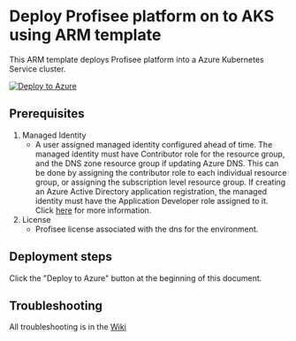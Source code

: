 # Deploy Profisee platform on to AKS using ARM template

This ARM template deploys Profisee platform into a Azure Kubernetes Service cluster.

[![Deploy to Azure](https://aka.ms/deploytoazurebutton)](https://portal.azure.com/#create/Microsoft.Template/uri/https%3A%2F%2Fraw.githubusercontent.com%2Fprofisee%2Fkubernetes%2Fmaster%2FAzure-ARM%2Fazuredeploy.json/createUIDefinitionUri/https%3A%2F%2Fraw.githubusercontent.com%2Fprofisee%2Fkubernetes%2Fmaster%2FAzure-ARM%2FcreateUIDefinition.json)

## Prerequisites

1.  Managed Identity
    - A user assigned managed identity configured ahead of time.  The managed identity must have Contributor role for the resource group, and the DNS zone resource group if updating Azure DNS.  This can be done by assigning the contributor role to each individual resource group, or assigning the subscription level resource group.  If creating an Azure Active Directory application registration, the managed identity must have the Application Developer role assigned to it.  Click [here](https://support.profisee.com/wikis/2020_r2_support/planning_your_managed_identity_configuration) for more information.
2.  License
    - Profisee license associated with the dns for the environment.
    
## Deployment steps

Click the "Deploy to Azure" button at the beginning of this document.

## Troubleshooting

All troubleshooting is in the [Wiki](https://github.com/profisee/kubernetes/wiki)
